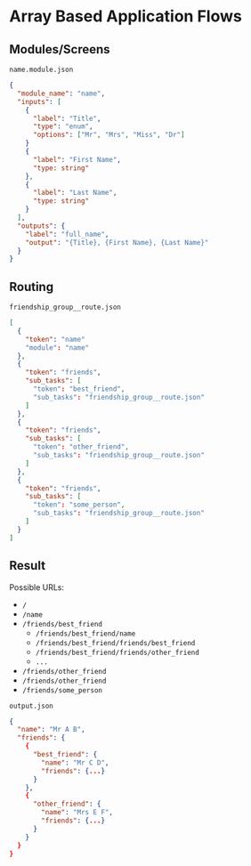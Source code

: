 # Array Based Application Flows

## Modules/Screens

`name.module.json`
```json
{
  "module_name": "name",
  "inputs": [
    {
      "label": "Title",
      "type": "enum",
      "options": ["Mr", "Mrs", "Miss", "Dr"]
    }
    {
      "label": "First Name",
      "type: string"
    },
    {
      "label": "Last Name",
      "type: string"
    }
  ],
  "outputs": {
    "label": "full_name",
    "output": "{Title}, {First Name}, {Last Name}"
  }
}
```

## Routing

`friendship_group__route.json`
```json
[
  {
    "token": "name"
    "module": "name"
  },
  {
    "token": "friends",
    "sub_tasks": [
      "token": "best_friend",
      "sub_tasks": "friendship_group__route.json"
    ]
  },
  {
    "token": "friends",
    "sub_tasks": [
      "token": "other_friend",
      "sub_tasks": "friendship_group__route.json"
    ]
  },
  {
    "token": "friends",
    "sub_tasks": [
      "token": "some_person",
      "sub_tasks": "friendship_group__route.json"
    ]
  }
]
```

## Result

Possible URLs:

- `/`
- `/name`
- `/friends/best_friend`
  - `/friends/best_friend/name`
  - `/friends/best_friend/friends/best_friend`
  - `/friends/best_friend/friends/other_friend`
  - `...`
- `/friends/other_friend`
- `/friends/other_friend`
- `/friends/some_person`


`output.json`
```json
{
  "name": "Mr A B",
  "friends": {
    {
      "best_friend": {
        "name": "Mr C D",
        "friends": {...}
      }
    },
    {
      "other_friend": {
        "name": "Mrs E F",
        "friends": {...}
      }
    }
  }
}
```
